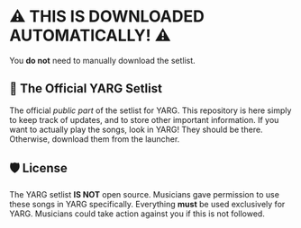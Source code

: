 # ⚠ THIS IS DOWNLOADED AUTOMATICALLY! ⚠

You **do not** need to manually download the setlist.

## 🎵 The Official YARG Setlist

The official *public part* of the setlist for YARG. This repository is here simply to keep track of updates, and to store other important information. If you want to actually play the songs, look in YARG! They should be there. Otherwise, download them from the launcher.

## 🛡️ License

The YARG setlist **IS NOT** open source. Musicians gave permission to use these songs in YARG specifically. Everything **must** be used exclusively for YARG. Musicians could take action against you if this is not followed.